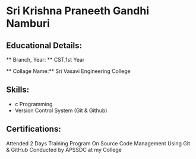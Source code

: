 #  Sri Krishna Praneeth Gandhi Namburi

## Educational Details:

** Branch, Year: ** CST,1st Year

** Collage Name:** Sri Vasavi Engineering College

## Skills:

- c Programming
- Version Control System (Git & Github)

## Certifications:

Attended 2 Days Training Program On Source Code Management Using Git & GitHub Conducted by APSSDC at my College 
